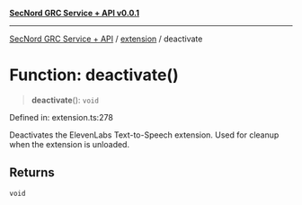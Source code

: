 [**SecNord GRC Service + API v0.0.1**](../../README.md)

***

[SecNord GRC Service + API](../../README.md) / [extension](../README.md) / deactivate

# Function: deactivate()

> **deactivate**(): `void`

Defined in: extension.ts:278

Deactivates the ElevenLabs Text-to-Speech extension.
Used for cleanup when the extension is unloaded.

## Returns

`void`
